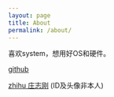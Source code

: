 ```yaml
---
layout: page
title: About
permalink: /about/
---
```

喜欢system，想用好OS和硬件。

[github](https://github.com/OneMore14)

[zhihu 庄志刚](https://www.zhihu.com/people/om14/posts) (ID及头像非本人)

<!-- You can find the source code for Minima at GitHub:
[jekyll][jekyll-organization] / -->
<!-- [minima](https://github.com/jekyll/minima) -->

<!-- You can find the source code for Jekyll at GitHub:
[jekyll][jekyll-organization] /
[jekyll](https://github.com/jekyll/jekyll)

[jekyll-organization]: https://github.com/jekyll -->
